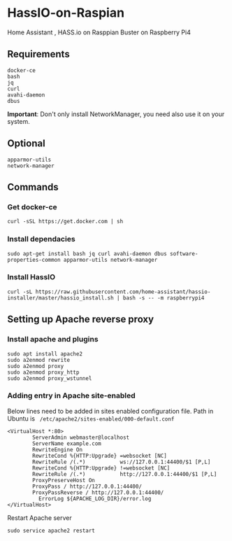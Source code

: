 # HassIO-on-Raspian
Home Assistant , HASS.io on Rasppian Buster on Raspberry Pi4


## Requirements

```
docker-ce
bash
jq
curl
avahi-daemon
dbus
```

**Important**: Don't only install NetworkManager, you need also use it on your system.

## Optional

```
apparmor-utils
network-manager
```


## Commands

### Get docker-ce
```
curl -sSL https://get.docker.com | sh
```
### Install dependacies
```
sudo apt-get install bash jq curl avahi-daemon dbus software-properties-common apparmor-utils network-manager
```
### Install HassIO
```
curl -sL https://raw.githubusercontent.com/home-assistant/hassio-installer/master/hassio_install.sh | bash -s -- -m raspberrypi4
```

## Setting up Apache reverse proxy

### Install apache and plugins

```
sudo apt install apache2
sudo a2enmod rewrite
sudo a2enmod proxy
sudo a2enmod proxy_http
sudo a2enmod proxy_wstunnel
```

### Adding entry in Apache site-enabled

Below lines need to be added in sites enabled configuration file. Path in Ubuntu is ``` /etc/apache2/sites-enabled/000-default.conf```

```
<VirtualHost *:80>
        ServerAdmin webmaster@localhost
        ServerName example.com
        RewriteEngine On
        RewriteCond %{HTTP:Upgrade} =websocket [NC]
        RewriteRule /(.*)           ws://127.0.0.1:44400/$1 [P,L]
        RewriteCond %{HTTP:Upgrade} !=websocket [NC]
        RewriteRule /(.*)           http://127.0.0.1:44400/$1 [P,L]
        ProxyPreserveHost On
        ProxyPass / http://127.0.0.1:44400/
        ProxyPassReverse / http://127.0.0.1:44400/
	      ErrorLog ${APACHE_LOG_DIR}/error.log
</VirtualHost>
```

Restart Apache server
```
sudo service apache2 restart
```
